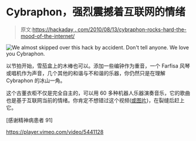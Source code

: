 # Cybraphon，强烈震撼着互联网的情绪

> 原文:[https://hackaday . com/2010/08/13/cybraphon-rocks-hard-the-mood-of-the-internet/](https://hackaday.com/2010/08/13/cybraphon-rocks-hard-to-the-mood-of-the-internet/)

![](../Images/a32d077108b69390a65b1004b5732029.png "We almost skipped over this hack by accident. Don't tell anyone. We love you Cybraphon.")

以节拍开始，雪茄盒上的木棒也可以。添加一些编钟作为重音，一个 Farfisa 风琴或唱机作为声音，几个其他的和谐与不和谐的乐器，你仍然只是在理解 Cybraphon 的冰山一角。

这个古董衣柜不仅是完全自主的，可以用 60 多种机器人乐器演奏音乐，它的歌曲也是基于互联网当前的情绪。你肯定不想错过这个视频([或图片](http://www.flickr.com/photos/cybraphon/))，在裂缝后赶上它。

[感谢精神病患者 91]

<https://player.vimeo.com/video/5441128>

</div> </body> </html>